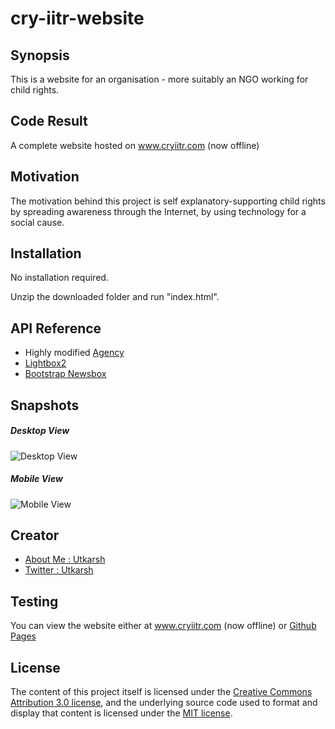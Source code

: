 cry-iitr-website
======
## Synopsis
This is a website for an organisation - more suitably an NGO working for child rights.
## Code Result
A complete website hosted on www.cryiitr.com (now offline)
## Motivation
The motivation behind this project is self explanatory-supporting child rights by spreading awareness through the Internet, by using technology for a social cause.
## Installation
No installation required.

Unzip the downloaded folder and run "index.html".
## API Reference
* Highly modified [Agency](https://github.com/BlackrockDigital/startbootstrap-agency "Agency Github")
* [Lightbox2](https://github.com/lokesh/lightbox2)
* [Bootstrap Newsbox](http://www.jqueryscript.net/slider/Responsive-jQuery-News-Ticker-Plugin-with-Bootstrap-3-Bootstrap-News-Box.html)

## Snapshots
##### Desktop View
![Desktop View](desktop-view.jpg "Desktop View")

##### Mobile View
![Mobile View](mobile-view.jpg "Mobile View")
## Creator
* [About Me : Utkarsh](https://about.me/UtkarshGpta)
* [Twitter : Utkarsh](https://twitter.com/UtkarshGpta)

## Testing
You can view the website either at www.cryiitr.com (now offline) or [Github Pages](http://utkarshgpta.github.io/cry-iitr-website)

## License
The content of this project itself is licensed under the [Creative Commons Attribution 3.0 license](http://creativecommons.org/licenses/by/3.0/us/deed.en_US), and the underlying source code used to format and display that content is licensed under the [MIT license](http://opensource.org/licenses/mit-license.php).
